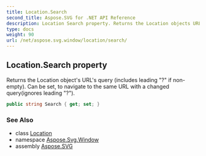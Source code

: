 ```yaml
---
title: Location.Search
second_title: Aspose.SVG for .NET API Reference
description: Location Search property. Returns the Location objects URLs query includes leading  if non-empty. Can be set to navigate to the same URL with a changed queryignores leading 
type: docs
weight: 90
url: /net/aspose.svg.window/location/search/
---
```

## Location.Search property

Returns the Location object's URL's query (includes leading "?" if non-empty). Can be set, to navigate to the same URL with a changed query(ignores leading "?").

```csharp
public string Search { get; set; }
```

### See Also

* class [Location](../)
* namespace [Aspose.Svg.Window](../../../aspose.svg.window/)
* assembly [Aspose.SVG](../../../)
